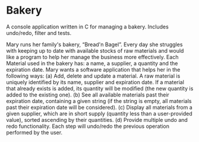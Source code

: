 # Bakery
A console application written in C for managing a bakery. Includes undo/redo, filter and tests.


Mary runs her family's bakery, “Bread'n Bagel”. Every day she struggles with keeping up to date with available stocks of raw materials and would like a program to help her manage the business more effectively. Each Material used in the bakery has: a name, a supplier, a quantity and the expiration date. Mary wants a software application that helps her in the following ways:
(a) Add, delete and update a material. A raw material is uniquely identified by its name, supplier and expiration date. If a material that already exists is added, its quantity will be modified (the new quantity is added to the existing one).
(b) See all available materials past their expiration date, containing a given string (if the string is empty, all materials past their expiration date will be considered).
(c) Display all materials from a given supplier, which are in short supply (quantity less than a user-provided value), sorted ascending by their quantities.
(d) Provide multiple undo and redo functionality. Each step will undo/redo the previous operation performed by the user.
